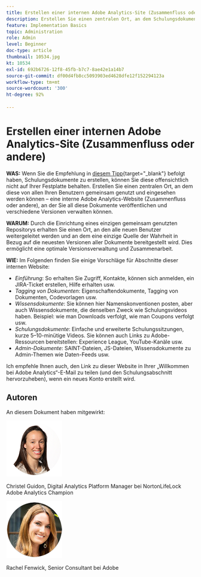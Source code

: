 ```yaml
---
title: Erstellen einer internen Adobe Analytics-Site (Zusammenfluss oder andere)
description: Erstellen Sie einen zentralen Ort, an dem Schulungsdokumente von allen Ihren Benutzern gemeinsam genutzt und eingesehen werden können.
feature: Implementation Basics
topic: Administration
role: Admin
level: Beginner
doc-type: article
thumbnail: 10534.jpg
kt: 10534
exl-id: 692b6726-12f8-45fb-b7c7-8ae42e1a14b7
source-git-commit: df00d4fb8cc5093903ed4628dfe12f152294123a
workflow-type: tm+mt
source-wordcount: '300'
ht-degree: 92%

---
```


# Erstellen einer internen Adobe Analytics-Site (Zusammenfluss oder andere)

**WAS:** Wenn Sie die Empfehlung in [diesem Tipp](create-basic-videos-and-training.md){target="_blank"} befolgt haben, Schulungsdokumente zu erstellen, können Sie diese offensichtlich nicht auf Ihrer Festplatte behalten. Erstellen Sie einen zentralen Ort, an dem diese von allen Ihren Benutzern gemeinsam genutzt und eingesehen werden können – eine interne Adobe Analytics-Website (Zusammenfluss oder andere), an der Sie all diese Dokumente veröffentlichen und verschiedene Versionen verwalten können.

**WARUM:** Durch die Einrichtung eines einzigen gemeinsam genutzten Repositorys erhalten Sie einen Ort, an den alle neuen Benutzer weitergeleitet werden und an dem eine einzige Quelle der Wahrheit in Bezug auf die neuesten Versionen aller Dokumente bereitgestellt wird. Dies ermöglicht eine optimale Versionsverwaltung und Zusammenarbeit.

**WIE:** Im Folgenden finden Sie einige Vorschläge für Abschnitte dieser internen Website:

* _Einführung_: So erhalten Sie Zugriff, Kontakte, können sich anmelden, ein JIRA-Ticket erstellen, Hilfe erhalten usw.
* _Tagging von Dokumenten_: Eigenschaftendokumente, Tagging von Dokumenten, Codevorlagen usw.
* _Wissensdokumente_: Sie können hier Namenskonventionen posten, aber auch Wissensdokumente, die denselben Zweck wie Schulungsvideos haben. Beispiel: wie man Downloads verfolgt, wie man Coupons verfolgt usw.
* _Schulungsdokumente_: Einfache und erweiterte Schulungssitzungen, kurze 5–10-minütige Videos. Sie können auch Links zu Adobe-Ressourcen bereitstellen: Experience League, YouTube-Kanäle usw.
* _Admin-Dokumente_: SAINT-Dateien, JS-Dateien, Wissensdokumente zu Admin-Themen wie Daten-Feeds usw.

Ich empfehle Ihnen auch, den Link zu dieser Website in Ihrer „Willkommen bei Adobe Analytics“-E-Mail zu teilen (und den Schulungsabschnitt hervorzuheben), wenn ein neues Konto erstellt wird.


## Autoren

An diesem Dokument haben mitgewirkt:

![Christel Guidon](assets/Christel-Headshot-150.png)

Christel Guidon, Digital Analytics Platform Manager bei NortonLifeLock
Adobe Analytics Champion

![Rachel Fenwick](assets/Rachel-Fenwick-150.png)

Rachel Fenwick, Senior Consultant bei Adobe
